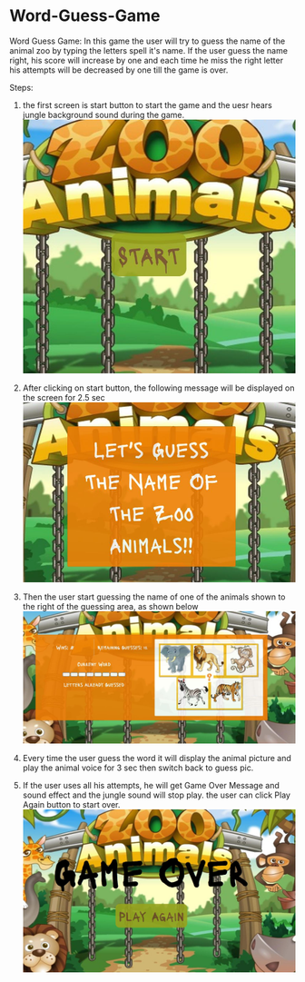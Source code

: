 # Word-Guess-Game

Word Guess Game: In this game the user will try to guess the name of the animal zoo by typing the letters spell it's name.
If the user guess the name right, his score will increase by one and each time he miss the right letter his attempts will be decreased by one till the game is over.

Steps:

1. the first screen is start button to start the game and the uesr hears jungle background sound during the game.
   ![Start Button](assets/images/step1.jpg)

2. After clicking on start button, the following message will be displayed on the screen for 2.5 sec
   ![welcome Message](assets/images/step2.jpg)

3. Then the user start guessing the name of one of the animals shown to the right of the guessing area, as shown below
   ![zoo animals](assets/images/step3.jpg)

4. Every time the user guess the word it will display the animal picture and play the animal voice for 3 sec then switch back to guess pic.

5. If the user uses all his attempts, he will get Game Over Message and sound effect and the jungle sound will stop play. the user can click Play Again button to start over.
   ![Game OVer](assets/images/step5.jpg)
